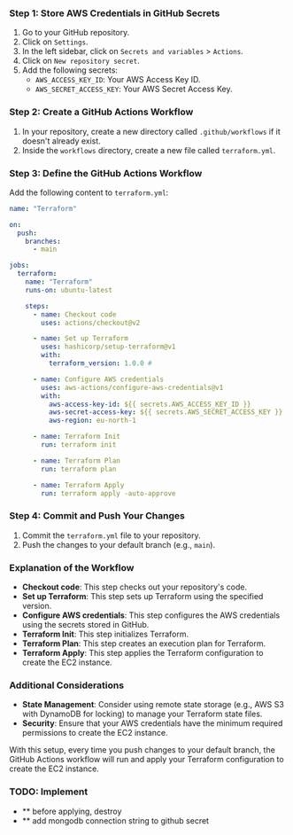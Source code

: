 ### Step 1: Store AWS Credentials in GitHub Secrets

1. Go to your GitHub repository.
2. Click on `Settings`.
3. In the left sidebar, click on `Secrets and variables` > `Actions`.
4. Click on `New repository secret`.
5. Add the following secrets:
   - `AWS_ACCESS_KEY_ID`: Your AWS Access Key ID.
   - `AWS_SECRET_ACCESS_KEY`: Your AWS Secret Access Key.

### Step 2: Create a GitHub Actions Workflow

1. In your repository, create a new directory called `.github/workflows` if it doesn't already exist.
2. Inside the `workflows` directory, create a new file called `terraform.yml`.

### Step 3: Define the GitHub Actions Workflow

Add the following content to `terraform.yml`:

```yaml
name: "Terraform"

on:
  push:
    branches:
      - main

jobs:
  terraform:
    name: "Terraform"
    runs-on: ubuntu-latest

    steps:
      - name: Checkout code
        uses: actions/checkout@v2

      - name: Set up Terraform
        uses: hashicorp/setup-terraform@v1
        with:
          terraform_version: 1.0.0 #

      - name: Configure AWS credentials
        uses: aws-actions/configure-aws-credentials@v1
        with:
          aws-access-key-id: ${{ secrets.AWS_ACCESS_KEY_ID }}
          aws-secret-access-key: ${{ secrets.AWS_SECRET_ACCESS_KEY }}
          aws-region: eu-north-1

      - name: Terraform Init
        run: terraform init

      - name: Terraform Plan
        run: terraform plan

      - name: Terraform Apply
        run: terraform apply -auto-approve
```

### Step 4: Commit and Push Your Changes

1. Commit the `terraform.yml` file to your repository.
2. Push the changes to your default branch (e.g., `main`).

### Explanation of the Workflow

- **Checkout code**: This step checks out your repository's code.
- **Set up Terraform**: This step sets up Terraform using the specified version.
- **Configure AWS credentials**: This step configures the AWS credentials using the secrets stored in GitHub.
- **Terraform Init**: This step initializes Terraform.
- **Terraform Plan**: This step creates an execution plan for Terraform.
- **Terraform Apply**: This step applies the Terraform configuration to create the EC2 instance.

### Additional Considerations

- **State Management**: Consider using remote state storage (e.g., AWS S3 with DynamoDB for locking) to manage your Terraform state files.
- **Security**: Ensure that your AWS credentials have the minimum required permissions to create the EC2 instance.

With this setup, every time you push changes to your default branch, the GitHub Actions workflow will run and apply your Terraform configuration to create the EC2 instance.

### TODO: Implement

- \*\* before applying, destroy
- \*\* add mongodb connection string to github secret
